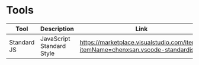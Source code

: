 # Tools

| Tool | Description | Link |
| --- | --- | --- |
| Standard JS | JavaScript Standard Style | https://marketplace.visualstudio.com/items?itemName=chenxsan.vscode-standardjs |
